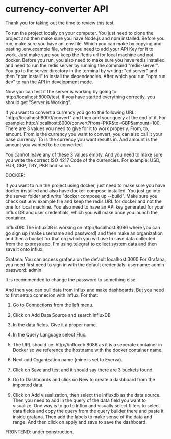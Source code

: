 # currency-converter API

Thank you for taking out the time to review this test. 

To run the project locally on your computer. You just need to clone the project and then make sure you have Node.js and npm installed.
Before you run, make sure you have an .env file. Which you can make by copying and pasting .env.example file, where you need to add your API Key for it to work. Just make sure you keep the Redis url for local machine and not docker.
Before you run, you also need to make sure you have redis installed and need to run the redis server by running the command "redis-server".
You go to the server directory in the terminal by writing: "cd server" and then "npm install" to install the dependencies. After which you run "npm run dev" to run the API in development mode. 

Now you can test if the server is working by going to http://localhost:8000/test. If you have started everything correctly, you should get "Server is Working".

If you want to convert a currency you go to the following URL: "http://localhost:8000/convert" and then add your query at the end of it. For example: http://localhost:8000/convert?from=PKR&to=GBP&amount=100. There are 3 values you need to give for it to work properly. From, to, amount. From is the currency you want to convert, you can also call it your base currency. To is the currency you want results in. And amount is the amount you wanted to be converted. 

You cannot leave any of these 3 values empty. And you need to make sure you write the correct ISO 4217 Code of the currencies. For example: USD, EUR, GBP, TRY, PKR and so on. 


DOCKER: 

If you want to run the project using docker, just need to make sure you have docker installed and also have docker-compose installed. You just go into the server folder and write "docker compose up --build". Make sure you check out .env example file and keep the redis URL for docker and not the one for local machine. You also need to have an API key generated for your Influx DB and user credentials, which you will make once you launch the container.

InfluxDB:
The influxDB is working on http://localhost:8086 where you can go sign up (make username and password) and then make an organization and then a bucket for that org which you will use to save data collected from the express app. I'm using telegraf to collect system data and then save it onto influx. 

Grafana: 
You can access grafana on the default localhost:3000
For Grafana, you need first need to sign in with the default credentials: 
username: admin
password: admin

It is recommended to change the password to something else. 

And then you can pull data from influx and make dashboards. But you need to first setup connecion with influx. 
For that: 
1. Go to Connections from the left menu.
2. Click on Add Data Source and search influxDB
3. In the data fields. Give it a proper name.
4. In the Query Language select Flux.
5. The URL should be: http://influxdb:8086 as it is a seperate container in Docker so we reference the hostname with the docker container name.
6. Next add Organization name (mine is set to Everva).
7. Click on Save and test and it should say there are 3 buckets found.

8. Go to Dashboards and click on New to create a dashboard from the imported data.
9. Click on Add visualization, then select the influxdb as the data source. Then you need to add in the query of the data field you want to visualize. One way is to go to Influx and visually select filters to select data fields and copy the query from the query builder there and paste it inside grafana. Then add the labels to make sense of the data and range. And then click on apply and save to save the dashboard. 


FRONTEND:
under construction. 

